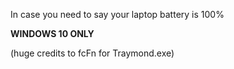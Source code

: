 In case you need to say your laptop battery is 100%

**WINDOWS 10 ONLY**

(huge credits to fcFn for Traymond.exe)
